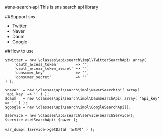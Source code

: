 #sns-search-api
This is sns search api library

##Support sns
* Twitter
* Naver
* Daum
* Google

##How to use

```
$twitter = new \classes\api\search\impl\TwitterSearchApi( array(
	'oauth_access_token'        => "",
	'oauth_access_token_secret' => "",
	'consumer_key'              => "",
	'consumer_secret'           => ""
) );

$naver  = new \classes\api\search\impl\NaverSearchApi( array( 'api_key' => '' ) );
$daum   = new \classes\api\search\impl\DaumSearchApi( array( 'api_key' => '' ) );
$google = new \classes\api\search\impl\GoogleSearchApi();

$service = new \classes\api\search\service\SearchService();
$service->setSearchApi( $naver );

var_dump( $service->getData( '노트북' ) );
```
